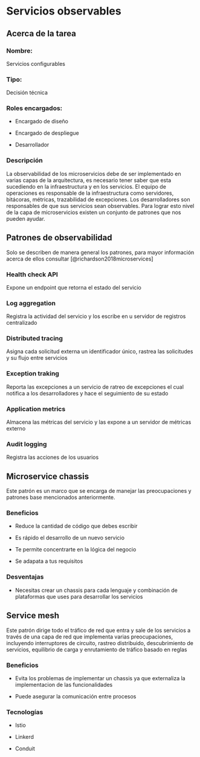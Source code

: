 # Servicios observables

## Acerca de la tarea
### Nombre:
Servicios configurables

### Tipo:

Decisión técnica

### Roles encargados:

-   Encargado de diseño

-   Encargado de despliegue

-   Desarrollador

### Descripción

La observabilidad de los microservicios debe de ser implementado en
varias capas de la arquitectura, es necesario tener saber que esta
sucediendo en la infraestructura y en los servicios. El equipo de
operaciones es responsable de la infraestructura como servidores,
bitácoras, métricas, trazabilidad de excepciones. Los desarrolladores
son responsables de que sus servicios sean observables. Para lograr esto
nivel de la capa de microservicios existen un conjunto de patrones que
nos pueden ayudar.

## Patrones de observabilidad

Solo se describen de manera general los patrones, para mayor información
acerca de ellos consultar [@richardson2018microservices]

### Health check API

Expone un endpoint que retorna el estado del servicio

### Log aggregation

Registra la actividad del servicio y los escribe en u servidor de
registros centralizado

### Distributed tracing

Asigna cada solicitud externa un identificador único, rastrea las
solicitudes y su flujo entre servicios

### Exception traking

Reporta las excepciones a un servicio de ratreo de excepciones el cual
notifica a los desarrolladores y hace el seguimiento de su estado

### Application metrics

Almacena las métricas del servicio y las expone a un servidor de
métricas externo

### Audit logging

Registra las acciones de los usuarios

## Microservice chassis

Este patrón es un marco que se encarga de manejar las preocupaciones y
patrones base mencionados anteriormente.

### Beneficios

-   Reduce la cantidad de código que debes escribir

-   Es rápido el desarrollo de un nuevo servicio

-   Te permite concentrarte en la lógica del negocio

-   Se adapata a tus requisitos

### Desventajas

-   Necesitas crear un chassis para cada lenguaje y combinación de
    plataformas que uses para desarrollar los servicios

## Service mesh

Este patrón dirige todo el tráfico de red que entra y sale de los
servicios a través de una capa de red que implementa varias
preocupaciones, incluyendo interruptores de circuito, rastreo
distribuido, descubrimiento de servicios, equilibrio de carga y
enrutamiento de tráfico basado en reglas

### Beneficios

-   Evita los problemas de implementar un chassis ya que externaliza la
    implementacion de las funcionalidades

-   Puede asegurar la comunicación entre procesos

### Tecnologías

-   Istio

-   Linkerd

-   Conduit

